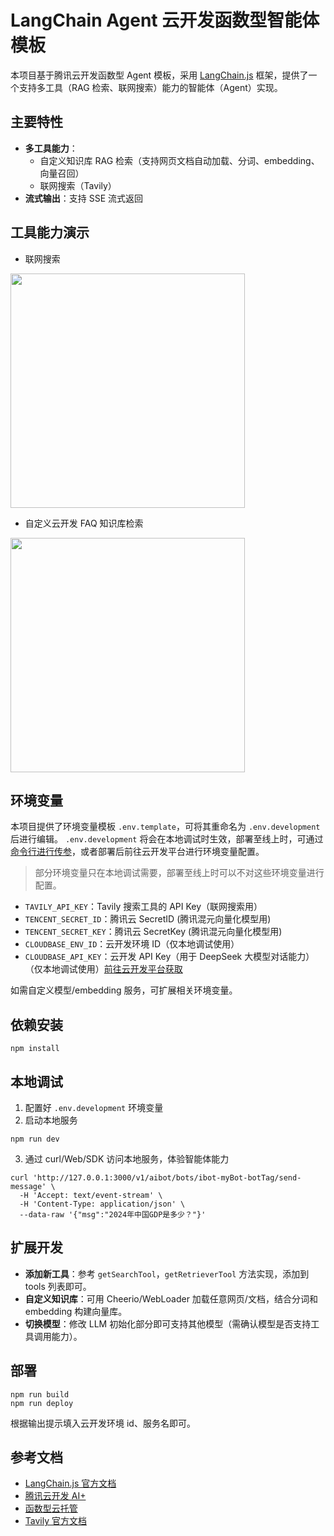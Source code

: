 # LangChain Agent 云开发函数型智能体模板

本项目基于腾讯云开发函数型 Agent 模板，采用 [LangChain.js](https://js.langchain.com/) 框架，提供了一个支持多工具（RAG 检索、联网搜索）能力的智能体（Agent）实现。

## 主要特性

- **多工具能力**：
  - 自定义知识库 RAG 检索（支持网页文档自动加载、分词、embedding、向量召回）
  - 联网搜索（Tavily）
- **流式输出**：支持 SSE 流式返回

## 工具能力演示

- 联网搜索

<img src="https://qcloudimg.tencent-cloud.cn/raw/a0b60cfe6672d5f7ad72489fd68bb744.png" width="375" />

- 自定义云开发 FAQ 知识库检索

<img src="https://qcloudimg.tencent-cloud.cn/raw/541e24f06da76fb80fd7b5748c724f46.png" width="375" />

## 环境变量

本项目提供了环境变量模板 `.env.template`，可将其重命名为 `.env.development` 后进行编辑。 `.env.development` 将会在本地调试时生效，部署至线上时，可通过[命令行进行传参](https://docs.cloudbase.net/cli-v1/runf/deploy#%E8%BF%9B%E9%98%B6%E7%94%A8%E6%B3%95)，或者部署后前往云开发平台进行环境变量配置。

> 部分环境变量只在本地调试需要，部署至线上时可以不对这些环境变量进行配置。

- `TAVILY_API_KEY`：Tavily 搜索工具的 API Key（联网搜索用）
- `TENCENT_SECRET_ID`：腾讯云 SecretID (腾讯混元向量化模型用)
- `TENCENT_SECRET_KEY`：腾讯云 SecretKey (腾讯混元向量化模型用)
- `CLOUDBASE_ENV_ID`：云开发环境 ID（仅本地调试使用）
- `CLOUDBASE_API_KEY`：云开发 API Key（用于 DeepSeek 大模型对话能力）（仅本地调试使用）[前往云开发平台获取](https://tcb.cloud.tencent.com/dev#/env/apikey)

如需自定义模型/embedding 服务，可扩展相关环境变量。

## 依赖安装

```shell
npm install
```

## 本地调试

1. 配置好 `.env.development` 环境变量
2. 启动本地服务

```shell
npm run dev
```

3. 通过 curl/Web/SDK 访问本地服务，体验智能体能力

```shell
curl 'http://127.0.0.1:3000/v1/aibot/bots/ibot-myBot-botTag/send-message' \
  -H 'Accept: text/event-stream' \
  -H 'Content-Type: application/json' \
  --data-raw '{"msg":"2024年中国GDP是多少？"}'
```

## 扩展开发

- **添加新工具**：参考 `getSearchTool`，`getRetrieverTool` 方法实现，添加到 tools 列表即可。
- **自定义知识库**：可用 Cheerio/WebLoader 加载任意网页/文档，结合分词和 embedding 构建向量库。
- **切换模型**：修改 LLM 初始化部分即可支持其他模型（需确认模型是否支持工具调用能力）。

## 部署

```shell
npm run build
npm run deploy
```

根据输出提示填入云开发环境 id、服务名即可。

## 参考文档

- [LangChain.js 官方文档](https://js.langchain.com/docs/)
- [腾讯云开发 AI+](https://docs.cloudbase.net/ai/introduce)
- [函数型云托管](https://docs.cloudbase.net/cbrf/intro)
- [Tavily 官方文档](https://docs.tavily.com/)
